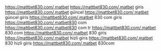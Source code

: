 https://mattbet830.com/,matbet
https://mattbet830.com/,matbet giris
https://mattbet830.com/,matbet güncel
https://mattbet830.com/,matbet güncel giris
https://mattbet830.com/,matbet 830 com giris
https://mattbet830.com/,matbet830 com
https://mattbet830.com/,matbet830 com tr
https://mattbet830.com/,matbet 830.com
https://mattbet830.com/,matbet 830 giris
https://mattbet830.com/,matbet hizli giris
https://mattbet830.com/,matbet 830 hizli giris
https://mattbet830.com/,matbet 830com